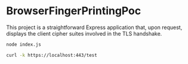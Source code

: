 # BrowserFingerPrintingPoc

This project is a straightforward Express application that, upon request, displays the client cipher suites involved in the TLS handshake.

```bash
node index.js
```

```bash
curl -k https://localhost:443/test
```